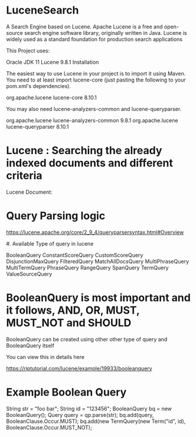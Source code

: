 # LuceneSearch
A Search Engine based on Lucene.
Apache Lucene is a free and open-source search engine software library, originally written in Java. 
Lucene is widely used as a standard foundation for production search applications

This Project uses:

Oracle JDK 11
Lucene 9.8.1
Installation

The easiest way to use Lucene in your project is to import it using Maven. You need to at least import lucene-core (just pasting the following to your pom.xml's dependencies).

<dependency>
    <groupId>org.apache.lucene</groupId>
    <artifactId>lucene-core</artifactId>
    <version>8.10.1</version>
</dependency>

You may also need lucene-analyzers-common and lucene-queryparser.

<dependency>
    <groupId>org.apache.lucene</groupId>
    <artifactId>lucene-analyzers-common</artifactId>
    <version>9.8.1</version>
</dependency>
<dependency>
    <groupId>org.apache.lucene</groupId>
    <artifactId>lucene-queryparser</artifactId>
    <version>8.10.1</version>
</dependency>


# Lucene : Searching the already indexed documents and different criteria
Lucene Document:

# Query Parsing logic

https://lucene.apache.org/core/2_9_4/queryparsersyntax.html#Overview


#. Available Type of query in lucene

BooleanQuery
ConstantScoreQuery
CustomScoreQuery
DisjunctionMaxQuery
FilteredQuery
MatchAllDocsQuery
MultiPhraseQuery
MultiTermQuery
PhraseQuery
RangeQuery
SpanQuery
TermQuery
ValueSourceQuery

# BooleanQuery is most important and it follows, AND, OR, MUST, MUST_NOT and SHOULD

BooleanQuery can be created using other other type of query and BooleanQuery itself


You can view this in details here

https://riptutorial.com/lucene/example/19933/booleanquery

# Example Boolean Query

String str = "foo bar";
String id = "123456";
BooleanQuery bq = new BooleanQuery();
Query query = qp.parse(str);
bq.add(query, BooleanClause.Occur.MUST);
bq.add(new TermQuery(new Term("id", id), BooleanClause.Occur.MUST_NOT);




